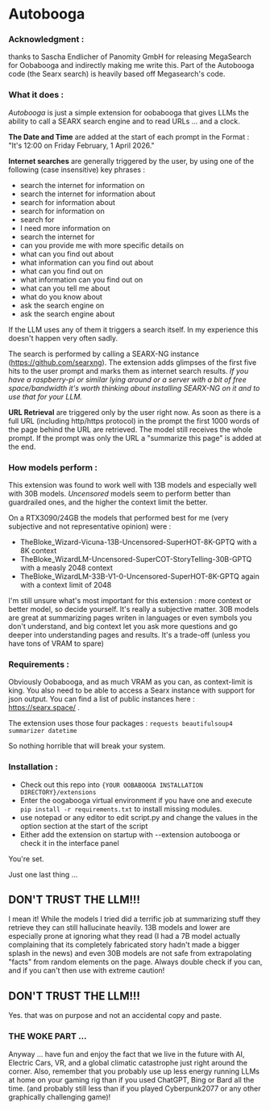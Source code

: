 # Autobooga

### Acknowledgment :
thanks to Sascha Endlicher of Panomity GmbH for releasing MegaSearch 
for Oobabooga and indirectly making me write this. Part of the Autobooga
code (the Searx search) is heavily based off Megasearch's code.

### What it does :
*Autobooga* is just a simple extension for oobabooga that gives
LLMs the ability to call a SEARX search engine and to read URLs ... 
and a clock.

**The Date and Time** are added at the start of each prompt in the Format :
"It's 12:00 on Friday February, 1 April 2026."

**Internet searches** are generally triggered by the user, by using one of the 
following (case insensitive) key phrases :

  * search the internet for information on 
  * search the internet for information about
  * search for information about
  * search for information on
  * search for
  * I need more information on
  * search the internet for
  * can you provide me with more specific details on
  * what can you find out about
  * what information can you find out about
  * what can you find out on
  * what information can you find out on
  * what can you tell me about
  * what do you know about
  * ask the search engine on
  * ask the search engine about

If the LLM uses any of them it triggers a search itself. In my experience this
doesn't happen very often sadly. 

The search is performed by calling a SEARX-NG instance (https://github.com/searxng). The extension adds glimpses
of the first five hits to the user prompt and marks them as internet search results.
*If you have a raspberry-pi or similar lying around or a server with a bit of free space/bandwidth it's worth thinking 
about installing SEARX-NG on it and to use that for your LLM.* 

**URL Retrieval** are triggered only by the user right now. As soon as there is a 
full URL (including http/https protocol) in the prompt the first 1000 words of the page 
behind the URL are retrieved. The model still receives the whole prompt. If the prompt was 
only the URL a "summarize this page" is added at the end.

### How models perform :
This extension was found to work well with 13B models and especially well with 
30B models. *Uncensored* models seem to perform better than guardrailed ones, and the 
higher the context limit the better. 

On a RTX3090/24GB the models that performed best for me (very subjective and not representative
opinion) were :

   * TheBloke_Wizard-Vicuna-13B-Uncensored-SuperHOT-8K-GPTQ with a 8K context
   * TheBloke_WizardLM-Uncensored-SuperCOT-StoryTelling-30B-GPTQ with a measly 2048 context
   * TheBloke_WizardLM-33B-V1-0-Uncensored-SuperHOT-8K-GPTQ again with a context limit of 2048

I'm still unsure what's most important for this extension : more context or better model, so decide
yourself. It's really a subjective matter. 30B models are great at summarizing pages writen in languages
or even symbols you don't understand, and big context let you ask more questions and go deeper into 
understanding pages and results. It's a trade-off (unless you have tons of VRAM to spare)

### Requirements :
Obviously Oobabooga, and as much VRAM as you can, as context-limit is king. 
You also need to be able to access a Searx instance with support for json output. You can find a list of 
public instances here : https://searx.space/ . 

The extension uses those four packages : 
`requests
beautifulsoup4
summarizer
datetime`

So nothing horrible that will break your system.

### Installation :
* Check out this repo into `{YOUR OOBABOOGA INSTALLATION DIRECTORY}/extensions`
* Enter the oogabooga virtual environment if you have one and execute
`pip install -r requirements.txt` to install missing modules.
* use notepad or any editor to edit script.py and change the values in the option section at the start of the script 
* Either add the extension on startup with 
--extension autobooga or check it in the interface panel

You're set.

Just one last thing ... 


## DON'T TRUST THE LLM!!! 
I mean it! While the models I tried did a terrific job at summarizing stuff they retrieve 
they can still hallucinate heavily. 13B models and lower are especially prone at ignoring what
they read (I had a 7B model actually complaining that its completely fabricated story hadn't made
a bigger splash in the news) and even 30B models are not safe from extrapolating "facts" from random
elements on the page. Always double check if you can, and if you can't then use with extreme caution!

## DON'T TRUST THE LLM!!! 
Yes. that was on purpose and not an accidental copy and paste.

### THE WOKE PART ...
Anyway ... have fun and enjoy the fact that we live in the future with AI, Electric Cars, VR, and a 
global climatic catastrophe just right around the corner. Also, remember that you probably use up less
energy running LLMs at home on your gaming rig than if you used ChatGPT, Bing or Bard all the time. (and probably
still less than if you played Cyberpunk2077 or any other graphically challenging game)!
